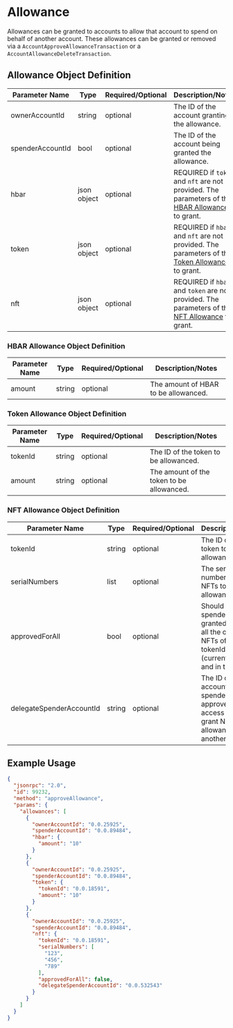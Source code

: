 # Allowance

Allowances can be granted to accounts to allow that account to spend on behalf of another account. These allowances can be granted or removed via a `AccountApproveAllowanceTransaction` or a `AccountAllowanceDeleteTransaction`.

## Allowance Object Definition

| Parameter Name   | Type        | Required/Optional | Description/Notes                                                                                                                   |
|------------------|-------------|-------------------|-------------------------------------------------------------------------------------------------------------------------------------|
| ownerAccountId   | string      | optional          | The ID of the account granting the allowance.                                                                                       |
| spenderAccountId | bool        | optional          | The ID of the account being granted the allowance.                                                                                  |
| hbar             | json object | optional          | REQUIRED if `token` and `nft` are not provided. The parameters of the [HBAR Allowance](#fixed-fee-object-definition) to grant.      |
| token            | json object | optional          | REQUIRED if `hbar` and `nft` are not provided. The parameters of the [Token Allowance](#fractional-fee-object-definition) to grant. |
| nft              | json object | optional          | REQUIRED if `hbar` and `token` are not provided. The parameters of the [NFT Allowance](#royalty-fee-object-definition) to grant.    |

### HBAR Allowance Object Definition

| Parameter Name      | Type   | Required/Optional | Description/Notes                    |
|---------------------|--------|-------------------|--------------------------------------|
| amount              | string | optional          | The amount of HBAR to be allowanced. |

### Token Allowance Object Definition

| Parameter Name | Type   | Required/Optional | Description/Notes                         |
|----------------|--------|-------------------|-------------------------------------------|
| tokenId        | string | optional          | The ID of the token to be allowanced.     |
| amount         | string | optional          | The amount of the token to be allowanced. |

### NFT Allowance Object Definition

| Parameter Name           | Type         | Required/Optional | Description/Notes                                                                                                      |
|--------------------------|--------------|-------------------|------------------------------------------------------------------------------------------------------------------------|
| tokenId                  | string       | optional          | The ID of the token to be allowanced.                                                                                  |
| serialNumbers            | list<string> | optional          | The serial numbers of the NFTs to be allowanced.                                                                       |
| approvedForAll           | bool         | optional          | Should the spender be granted access to all the owner's NFTs of the tokenId class (currently owned and in the future)? |
| delegateSpenderAccountId | string       | optional          | The ID of the account of a spender is granted approvedForAll access and can grant NFT allowances to another spender.   |

## Example Usage

```json
{
  "jsonrpc": "2.0",
  "id": 99232,
  "method": "approveAllowance",
  "params": {
    "allowances": [
      {
        "ownerAccountId": "0.0.25925",
        "spenderAccountId": "0.0.89484",
        "hbar": {
          "amount": "10"
        }
      },
      {
        "ownerAccountId": "0.0.25925",
        "spenderAccountId": "0.0.89484",
        "token": {
          "tokenId": "0.0.18591",
          "amount": "10"
        }
      },
      {
        "ownerAccountId": "0.0.25925",
        "spenderAccountId": "0.0.89484",
        "nft": {
          "tokenId": "0.0.18591",
          "serialNumbers": [
            "123",
            "456",
            "789"
          ],
          "approvedForAll": false,
          "delegateSpenderAccountId": "0.0.532543"
        }
      }
    ]
  }
}
```
